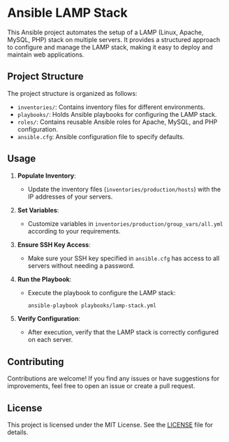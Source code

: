 # Ansible LAMP Stack

This Ansible project automates the setup of a LAMP (Linux, Apache, MySQL, PHP) stack on multiple servers. It provides a structured approach to configure and manage the LAMP stack, making it easy to deploy and maintain web applications.

## Project Structure

The project structure is organized as follows:

- `inventories/`: Contains inventory files for different environments.
- `playbooks/`: Holds Ansible playbooks for configuring the LAMP stack.
- `roles/`: Contains reusable Ansible roles for Apache, MySQL, and PHP configuration.
- `ansible.cfg`: Ansible configuration file to specify defaults.

## Usage

1. **Populate Inventory**:
   - Update the inventory files (`inventories/production/hosts`) with the IP addresses of your servers.

2. **Set Variables**:
   - Customize variables in `inventories/production/group_vars/all.yml` according to your requirements.

3. **Ensure SSH Key Access**:
   - Make sure your SSH key specified in `ansible.cfg` has access to all servers without needing a password.

4. **Run the Playbook**:
   - Execute the playbook to configure the LAMP stack:
     ```bash
     ansible-playbook playbooks/lamp-stack.yml
     ```

5. **Verify Configuration**:
   - After execution, verify that the LAMP stack is correctly configured on each server.

## Contributing

Contributions are welcome! If you find any issues or have suggestions for improvements, feel free to open an issue or create a pull request.

## License

This project is licensed under the MIT License. See the [LICENSE](LICENSE) file for details.
